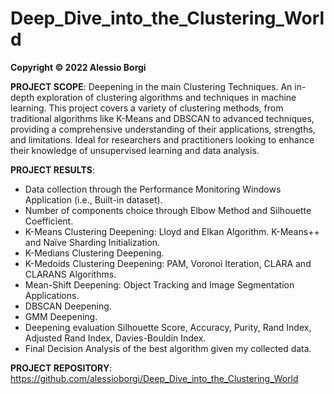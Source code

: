 # Deep_Dive_into_the_Clustering_World

**Copyright © 2022 Alessio Borgi**

**PROJECT SCOPE**: Deepening in the main Clustering Techniques. An in-depth exploration of clustering algorithms and techniques in machine learning. This project covers a variety of clustering methods, from traditional algorithms like K-Means and DBSCAN to advanced techniques, providing a comprehensive understanding of their applications, strengths, and limitations. Ideal for researchers and practitioners looking to enhance their knowledge of unsupervised learning and data analysis.

**PROJECT RESULTS**: 
- Data collection through the Performance Monitoring Windows Application (i.e., Built-in dataset). 
- Number of components choice through Elbow Method and Silhouette Coefficient.
- K-Means Clustering Deepening: Lloyd and Elkan Algorithm. K-Means++ and Naïve Sharding Initialization.
- K-Medians Clustering Deepening. 
- K-Medoids Clustering Deepening: PAM, Voronoi Iteration, CLARA and CLARANS Algorithms. 
- Mean-Shift Deepening: Object Tracking and Image Segmentation Applications. 
- DBSCAN Deepening. 
- GMM Deepening. 
- Deepening evaluation Silhouette Score, Accuracy, Purity, Rand Index, Adjusted Rand Index, Davies-Bouldin Index. 
- Final Decision Analysis of the best algorithm given my collected data.

**PROJECT REPOSITORY**: https://github.com/alessioborgi/Deep_Dive_into_the_Clustering_World
